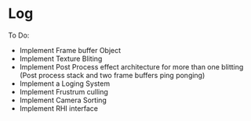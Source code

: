 Log
=======

To Do: 
* Implement Frame buffer Object
* Implement Texture Bliting
* Implement Post Process effect architecture for more than one blitting (Post process stack and two frame buffers ping ponging)
* Implement a Loging System
* Implement Frustrum culling
* Implement Camera Sorting
* Implement RHI interface
